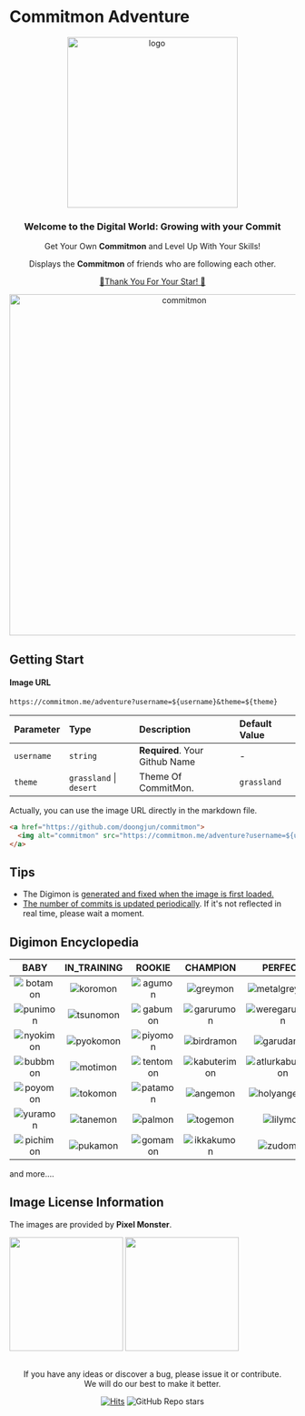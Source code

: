 # Commitmon Adventure

<div align="center">

<img alt="logo" src="https://github.com/user-attachments/assets/934aeb7f-eac8-4eb8-a36a-170193cb01fb" width="300px"/>

<h3>Welcome to the Digital World: Growing with your Commit</h3>

Get Your Own <b>Commitmon</b> and Level Up With Your Skills!

Displays the <b>Commitmon</b> of friends who are following each other.

[🌟Thank You For Your Star! 🌟](https://github.com/doongjun/commitmon/stargazers)

<a href="https://github.com/doongjun/commitmon">
  <img alt="commitmon" src="https://commitmon.me/adventure?username=doongjun&theme=grassland" width="600px" />
</a>

</div>

## Getting Start

#### Image URL

```shell
https://commitmon.me/adventure?username=${username}&theme=${theme}
```

| Parameter  | Type                    | Description                    | Default Value |
|:-----------|:------------------------|:-------------------------------|:--------------|
| `username` | `string`                | **Required**. Your Github Name | -             |
| `theme`    | `grassland` \| `desert` | Theme Of CommitMon.            | `grassland`   |

Actually, you can use the image URL directly in the markdown file.

```markdown
<a href="https://github.com/doongjun/commitmon">
  <img alt="commitmon" src="https://commitmon.me/adventure?username=${username}&theme=${theme}" width="600px" />
</a>
```

## Tips

- The Digimon is <u>generated and fixed when the image is first loaded.</u>
- <u>The number of commits is updated periodically</u>. If it's not reflected in real time, please wait a moment.

## Digimon Encyclopedia

|                                             BABY                                             |                                         IN_TRAINING                                          |                                            ROOKIE                                            |                                            CHAMPION                                             |                                               PERFECT                                                |                                                ULTIMATE                                                 |
|:--------------------------------------------------------------------------------------------:|:--------------------------------------------------------------------------------------------:|:--------------------------------------------------------------------------------------------:|:-----------------------------------------------------------------------------------------------:|:----------------------------------------------------------------------------------------------------:|:-------------------------------------------------------------------------------------------------------:|
| ![botamon](https://github.com/user-attachments/assets/92ad7b3c-403f-43b3-bd18-f227fbb14c09)  | ![koromon](https://github.com/user-attachments/assets/a62c6bb3-2f55-4c3a-b642-c552ff6c3164)  |  ![agumon](https://github.com/user-attachments/assets/74bc18e5-1a83-4063-b41b-61ba8647012b)  |   ![greymon](https://github.com/user-attachments/assets/885e9bb6-a5e0-4688-a31a-13991d5f986f)   |   ![metalgreymon](https://github.com/user-attachments/assets/6102a2ba-4abf-4f5e-8b99-8adaee7ee8aa)   |     ![wargreymon](https://github.com/user-attachments/assets/e0456bad-f794-41e6-a231-dd658d1ba5c9)      |
| ![punimon](https://github.com/user-attachments/assets/9198eb04-43a1-494a-b489-588bbd782174)  | ![tsunomon](https://github.com/user-attachments/assets/e2562a56-4c8b-443d-bbd7-9ccd2ae87acb) | ![gabumon](https://github.com/user-attachments/assets/689f2c2d-3af4-437e-b4a0-fcaca8acc8d6)  |  ![garurumon](https://github.com/user-attachments/assets/a997e0d0-e900-4587-bf2c-0bf894b990d2)  |  ![weregarurumon](https://github.com/user-attachments/assets/aa9bcf33-c907-45c0-9eb8-16d621ed4bc4)   |   ![metalgarurumon](https://github.com/user-attachments/assets/8c1a0cf8-1ca6-4f83-98d4-617078fa7253)    |
| ![nyokimon](https://github.com/user-attachments/assets/3aeda959-c610-4064-ae28-2fc104811ffd) | ![pyokomon](https://github.com/user-attachments/assets/4385f3ac-f5e5-45d7-b4b4-78262245103c) | ![piyomon](https://github.com/user-attachments/assets/43bba60f-a2af-4364-b3d0-03a080545315)  |  ![birdramon](https://github.com/user-attachments/assets/234aff1e-f948-4018-963c-a7b2175750e2)  |    ![garudamon](https://github.com/user-attachments/assets/25597573-7df5-44c9-8258-6e1719945522)     |     ![phoenixmon](https://github.com/user-attachments/assets/f689bae2-448e-4cc1-a6bb-0da0451b56ab)      |
| ![bubbmon](https://github.com/user-attachments/assets/87241aba-07d1-471e-8b45-f88cecb2f91a)  | ![motimon](https://github.com/user-attachments/assets/43c4b8f3-f5c0-4508-89e2-5a42e27c6126)  | ![tentomon](https://github.com/user-attachments/assets/b3449327-c33e-4e71-8cd6-acabec639399) | ![kabuterimon](https://github.com/user-attachments/assets/ceb141ef-a202-4458-b898-fa0e28fb2267) | ![atlurkabuterimon](https://github.com/user-attachments/assets/ed95b985-6510-4170-a3f3-64a96835351a) | ![herculeskabuterimon](https://github.com/user-attachments/assets/8b56c92d-1f5c-4c21-b941-3f2bda158bf7) |
| ![poyomon](https://github.com/user-attachments/assets/e8cd1047-3ee9-4121-88db-ca889f730999)  | ![tokomon](https://github.com/user-attachments/assets/094f8458-ae5c-48ed-a2d5-1f94622af3cf)  | ![patamon](https://github.com/user-attachments/assets/4d418f83-33b5-47c8-88c0-29012b61ebb7)  |   ![angemon](https://github.com/user-attachments/assets/5357fc98-86cc-4105-b417-31610ccf21c0)   |   ![holyangemon](https://github.com/user-attachments/assets/46b71fe8-a349-46b3-adab-0063f2a5c787)    |     ![seraphimon](https://github.com/user-attachments/assets/2a5caba1-02f6-47eb-924b-a3c9bf8385c7)      |
| ![yuramon](https://github.com/user-attachments/assets/62559caa-85f1-4f81-adb1-dc452b958921)  | ![tanemon](https://github.com/user-attachments/assets/4679a714-2251-49b9-bfb3-9e4b30ac9530)  |  ![palmon](https://github.com/user-attachments/assets/bb9a5798-3a31-4e88-a818-455d4cc331e3)  |   ![togemon](https://github.com/user-attachments/assets/57ae3f4b-69db-430a-982f-72bbd4cad475)   |     ![lilymon](https://github.com/user-attachments/assets/8ff73c13-8391-4237-9f4c-1164fa7112c7)      |       ![rosemon](https://github.com/user-attachments/assets/3dc08cbd-d21e-4a5b-8f1f-4a2fac1ac65e)       |
| ![pichimon](https://github.com/user-attachments/assets/4f100746-c6c6-4e55-a12b-b80e4058ae6e) | ![pukamon](https://github.com/user-attachments/assets/3d7155a8-2e03-4d2f-a157-d1577e3200d6)  | ![gomamon](https://github.com/user-attachments/assets/329fc8ee-9e3f-45fd-8bf3-f6da80ab178a)  |  ![ikkakumon](https://github.com/user-attachments/assets/72eb0805-c8ea-4844-ac70-f22139c56ab8)  |     ![zudomon](https://github.com/user-attachments/assets/619d968a-94fd-4747-871c-fe15ba03ffe6)      |       ![vikemon](https://github.com/user-attachments/assets/034a4d4f-57da-4eba-a6b1-db11eb4d91f4)       |

and more....

## Image License Information

The images are provided by <b>Pixel Monster</b>.

[<img src="https://github.com/user-attachments/assets/8c7aa482-73ba-4587-bf60-680923ee1cdc" width="200px">](
https://play.google.com/store/apps/details?id=com.locbob.pixelmon&pcampaignid=web_share)
[<img src="https://github.com/user-attachments/assets/1ac7910c-abec-4379-bd93-099a60293f1b" width="200px">](https://apps.apple.com/kr/app/%ED%94%BD%EC%85%80%EB%AA%AC%EC%8A%A4%ED%84%B0/id1507599537)

##

<div align="center">

If you have any ideas or discover a bug, please issue it or contribute.  
We will do our best to make it better.

[![Hits](https://hits.seeyoufarm.com/api/count/incr/badge.svg?url=https%3A%2F%2Fgithub.com%2Fdoongjun%2Fcommitmon&count_bg=%23E4770A&title_bg=%23000000&icon=&icon_color=%23000000&title=hits&edge_flat=false)](https://hits.seeyoufarm.com)
![GitHub Repo stars](https://img.shields.io/github/stars/doongjun/commitmon?style=flat&labelColor=%23000000&color=%230a65af)

</div>
